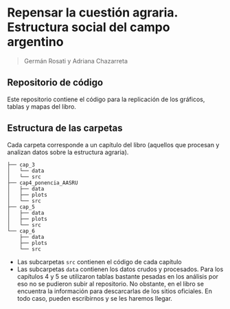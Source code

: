 # Repensar la cuestión agraria. Estructura social del campo argentino
> Germán Rosati y Adriana Chazarreta

## Repositorio de código
Este repositorio contiene el código para la replicación de los gráficos, tablas
y mapas del libro.

## Estructura de las carpetas
Cada carpeta corresponde a un capítulo del libro (aquellos que procesan y analizan
datos sobre la estructura agraria).

```
├── cap_3
│   └── data
│   └── src
├── cap4_ponencia_AASRU
│   ├── data
│   ├── plots
│   └── src
├── cap_5
│   ├── data
│   ├── plots
│   └── src
└── cap_6
    ├── data
    ├── plots
    └── src
```
- Las subcarpetas `src` contienen el código de cada capítulo
- Las subcarpetas `data` contienen los datos crudos y procesados. Para los capítulos 4 y 5
se utilizaron tablas bastante pesadas en los análisis por eso no se pudieron subir al
repositorio. No obstante, en el libro se encuentra la información para descarcarlas
de los sitios oficiales. En todo caso, pueden escribirnos y se les haremos llegar.
